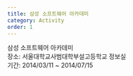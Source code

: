 ```yaml
---
title: 삼성 소프트웨어 아카데미
category: Activity
order: 1
---
```


삼성 소프트웨어 아카데미<br>
장소: 서울대학교사범대학부설고등학교 정보실<br>
기간: 2014/03/11 ~ 2014/07/15